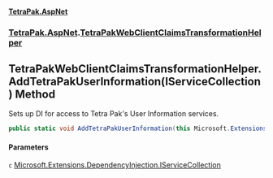 #### [TetraPak.AspNet](index.md 'index')
### [TetraPak.AspNet](TetraPak_AspNet.md 'TetraPak.AspNet').[TetraPakWebClientClaimsTransformationHelper](TetraPak_AspNet_TetraPakWebClientClaimsTransformationHelper.md 'TetraPak.AspNet.TetraPakWebClientClaimsTransformationHelper')
## TetraPakWebClientClaimsTransformationHelper.AddTetraPakUserInformation(IServiceCollection) Method
Sets up DI for access to Tetra Pak's User Information services.  
```csharp
public static void AddTetraPakUserInformation(this Microsoft.Extensions.DependencyInjection.IServiceCollection c);
```
#### Parameters
<a name='TetraPak_AspNet_TetraPakWebClientClaimsTransformationHelper_AddTetraPakUserInformation(Microsoft_Extensions_DependencyInjection_IServiceCollection)_c'></a>
`c` [Microsoft.Extensions.DependencyInjection.IServiceCollection](https://docs.microsoft.com/en-us/dotnet/api/Microsoft.Extensions.DependencyInjection.IServiceCollection 'Microsoft.Extensions.DependencyInjection.IServiceCollection')  
  
